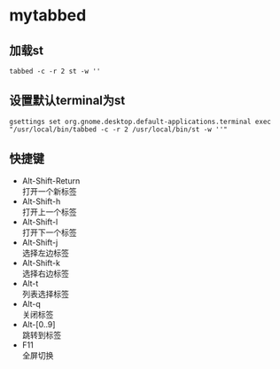 # mytabbed

## 加载st
`tabbed -c -r 2 st -w ''`
  
## 设置默认terminal为st
`gsettings set org.gnome.desktop.default-applications.terminal exec "/usr/local/bin/tabbed -c -r 2 /usr/local/bin/st -w ''"`

## 快捷键
- Alt-Shift-Return  
	打开一个新标签  
- Alt-Shift-h  
	打开上一个标签  
- Alt-Shift-l  
    打开下一个标签  
- Alt-Shift-j  
	选择左边标签  
- Alt-Shift-k  
	选择右边标签  
- Alt-t  
	列表选择标签  
- Alt-q  
	关闭标签  
- Alt-[0..9]  
	跳转到标签  
- F11  
	全屏切换  


